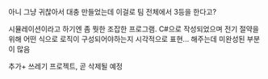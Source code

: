 아니 그냥 귀찮아서 대충 만들었는데 이걸로 팀 전체에서 3등을 한다고?

시뮬레이션이라고 하기엔 좀 뭣한 조잡한 프로그램.
C#으로 작성되었으며 전기 절약을 위해 어떤 식으로 로직이 구성되어야하는지 시각적으로 표현...
해주는데 미완성된 부분이 많음

추가+
쓰레기 프로젝트, 곧 삭제될 예정
